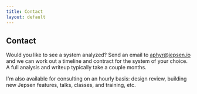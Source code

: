 ```yaml
---
title: Contact
layout: default
---
```


## Contact

Would you like to see a system analyzed? Send an email to
[aphyr@jepsen.io](mailto:aphyr@jepsen.io) and we can work out a timeline and
contract for the system of your choice. A full analysis and writeup typically
take a couple months.

I'm also available for consulting on an hourly basis: design review, building
new Jepsen features, talks, classes, and training, etc.
